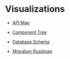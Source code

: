 # Visualizations

- [API Map](api_map/api_map.html)

- [Component Tree](component_tree/component_tree.html)
- [Database Schema](db_schema/db_schema.html)
- [Migration Roadmap](migration_roadmap/migration_roadmap.html)
